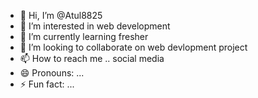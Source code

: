 - 👋 Hi, I’m @Atul8825
- 👀 I’m interested in web development
- 🌱 I’m currently learning fresher
- 💞️ I’m looking to collaborate on web devlopment project
- 📫 How to reach me .. social media
- 😄 Pronouns: ...
- ⚡ Fun fact: ...

<!---
Atul8825/Atul8825 is a ✨ special ✨ repository because its `README.md` (this file) appears on your GitHub profile.
You can click the Preview link to take a look at your changes.
--->
